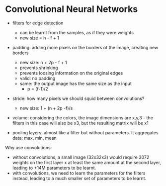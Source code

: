 # Convolutional Neural Networks

- filters for edge detection
  - can be learnt from the samples, as if they were weights
  - new size = h - f + 1

- padding: adding more pixels on the borders of the image, creating new borders
  - new size: n + 2p - f + 1
  - prevents shrinking
  - prevents loosing information on the original edges
  - valid: no padding
  - same: the output image has the same size as the input
    - p = (f-1)/2

- stride: how many pixels we should squid between convolutions?
  - new size: 1 + (n + 2p -f)/s
- volume: considering the colors, the image dimensions are x,y,3 - the filters in this case will also be x3, but the resulting matrix will be x1

- pooling layers: almost like a filter but without parameters. It aggregates data: max, min, mean

Why use convolutions:

- without convolutions, a small image (32x32x3) would require 3072 weights on the first layer x at least the same amount at the second layer, leading to +14M parameters to be learnt.
- with convolutions, we need to learn the parameters for the filters instead, leading to a much smaller set of parameters to be learnt.

